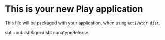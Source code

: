 This is your new Play application
=================================

This file will be packaged with your application, when using `activator dist`.

sbt +publishSigned
sbt sonatypeRelease 
